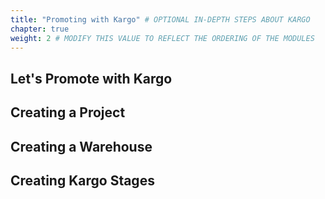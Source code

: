 ```yaml
---
title: "Promoting with Kargo" # OPTIONAL IN-DEPTH STEPS ABOUT KARGO
chapter: true
weight: 2 # MODIFY THIS VALUE TO REFLECT THE ORDERING OF THE MODULES
---
```



## Let's Promote with Kargo


## Creating a Project


## Creating a Warehouse

## Creating Kargo Stages

